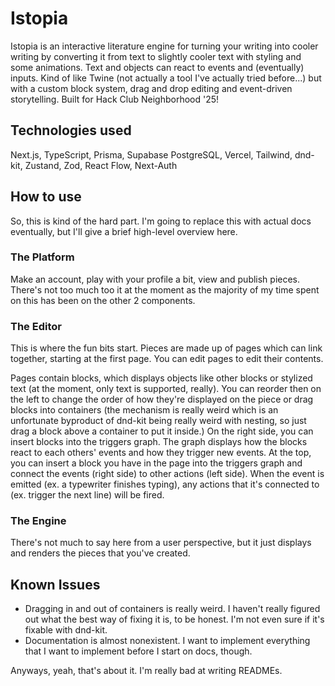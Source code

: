 # Istopia
Istopia is an interactive literature engine for turning your writing into cooler writing by converting it from text to slightly cooler text with styling and some animations. Text and objects can react to events and (eventually) inputs. Kind of like Twine (not actually a tool I've actually tried before...) but with a custom block system, drag and drop editing and event-driven storytelling. Built for Hack Club Neighborhood '25!

## Technologies used
Next.js, TypeScript, Prisma, Supabase PostgreSQL, Vercel, Tailwind, dnd-kit, Zustand, Zod, React Flow, Next-Auth

## How to use

So, this is kind of the hard part. I'm going to replace this with actual docs eventually, but I'll give a brief high-level overview here.
### The Platform
Make an account, play with your profile a bit, view and publish pieces. There's not too much too it at the moment as the majority of my time spent on this has been on the other 2 components.
### The Editor
This is where the fun bits start. Pieces are made up of pages which can link together, starting at the first page. You can edit pages to edit their contents.

Pages contain blocks, which displays objects like other blocks or stylized text (at the moment, only text is supported, really). You can reorder then on the left to change the order of how they're displayed on the piece or drag blocks into containers (the mechanism is really weird which is an unfortunate byproduct of dnd-kit being really weird with nesting, so just drag a block above a container to put it inside.)
On the right side, you can insert blocks into the triggers graph. The graph displays how the blocks react to each others' events and how they trigger new events. At the top, you can insert a block you have in the page into the triggers graph and connect the events (right side) to other actions (left side). When the event is emitted (ex. a typewriter finishes typing), any actions that it's connected to (ex. trigger the next line) will be fired. 
### The Engine
There's not much to say here from a user perspective, but it just displays and renders the pieces that you've created.

## Known Issues
- Dragging in and out of containers is really weird. I haven't really figured out what the best way of fixing it is, to be honest. I'm not even sure if it's fixable with dnd-kit.
- Documentation is almost nonexistent. I want to implement everything that I want to implement before I start on docs, though.


Anyways, yeah, that's about it. I'm really bad at writing READMEs.
